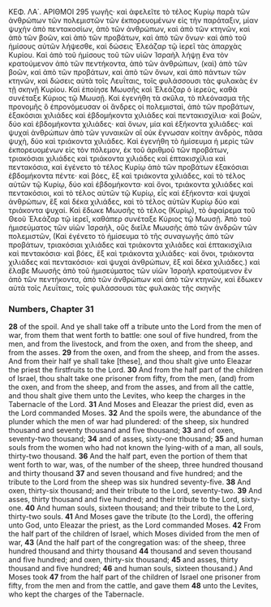 ΚΕΦ. ΛΑ΄. ΑΡΙΘΜΟΙ 295
γωγῆς· καὶ ἀφελεῖτε τὸ τέλος Κυρίῳ παρὰ τῶν ἀνθρώπων τῶν πολεμιστῶν τῶν ἐκπορευομένων εἰς τὴν παράταξιν, μίαν ψυχὴν ἀπὸ πεντακοσίων, ἀπὸ τῶν ἀνθρώπων, καὶ ἀπὸ τῶν κτηνῶν, καὶ ἀπὸ τῶν βοῶν, καὶ ἀπὸ τῶν προβάτων, καὶ ἀπὸ τῶν ὄνων· καὶ ἀπὸ τοῦ ἡμίσους αὐτῶν λήψεσθε, καὶ δώσεις Ἐλεάζαρ τῷ ἱερεῖ τὰς ἀπαρχὰς Κυρίου. Καὶ ἀπὸ τοῦ ἡμίσους τοῦ τῶν υἱῶν Ἰσραὴλ λήψῃ ἕνα τὸν κρατούμενον ἀπὸ τῶν πεντήκοντα, ἀπὸ τῶν ἀνθρώπων, (καὶ) ἀπὸ τῶν βοῶν, καὶ ἀπὸ τῶν προβάτων, καὶ ἀπὸ τῶν ὄνων, καὶ ἀπὸ πάντων τῶν κτηνῶν, καὶ δώσεις αὐτὰ τοῖς Λευΐταις, τοῖς φυλάσσουσι τὰς φυλακὰς ἐν τῇ σκηνῇ Κυρίου. Καὶ ἐποίησε Μωυσῆς καὶ Ἐλεάζαρ ὁ ἱερεὺς, καθὰ συνέταξε Κύριος τῷ Μωυσῇ. Καὶ ἐγενήθη τὰ σκῦλα, τὸ πλεόνασμα τῆς προνομῆς ὃ ἐπρονόμευσαν οἱ ἄνδρες οἱ πολεμισταὶ, ἀπὸ τῶν προβάτων, ἑξακόσιαι χιλιάδες καὶ ἑβδομήκοντα χιλιάδες καὶ πεντακισχίλια· καὶ βοῶν, δύο καὶ ἑβδομήκοντα χιλιάδες· καὶ ὄνων, μία καὶ ἑξήκοντα χιλιάδες· καὶ ψυχαὶ ἀνθρώπων ἀπὸ τῶν γυναικῶν αἳ οὐκ ἔγνωσαν κοίτην ἀνδρὸς, πᾶσα ψυχὴ, δύο καὶ τριάκοντα χιλιάδες. Καὶ ἐγενήθη τὸ ἡμίσευμα ἡ μερὶς τῶν ἐκπορευομένων εἰς τὸν πόλεμον, ἐκ τοῦ ἀριθμοῦ τῶν προβάτων, τριακόσιαι χιλιάδες καὶ τριάκοντα χιλιάδες καὶ ἑπτακισχίλια καὶ πεντακόσια, καὶ ἐγένετο τὸ τέλος Κυρίῳ ἀπὸ τῶν προβάτων ἑξακόσιαι ἑβδομήκοντα πέντε· καὶ βόες, ἓξ καὶ τριάκοντα χιλιάδες, καὶ τὸ τέλος αὐτῶν τῷ Κυρίῳ, δύο καὶ ἑβδομήκοντα· καὶ ὄνοι, τριάκοντα χιλιάδες καὶ πεντακόσιοι, καὶ τὸ τέλος αὐτῶν τῷ Κυρίῳ, εἷς καὶ ἑξήκοντα· καὶ ψυχαὶ ἀνθρώπων, ἓξ καὶ δέκα χιλιάδες, καὶ τὸ τέλος αὐτῶν Κυρίῳ δύο καὶ τριάκοντα ψυχαί. Καὶ ἔδωκε Μωυσῆς τὸ τέλος (Κυρίῳ), τὸ ἀφαίρεμα τοῦ Θεοῦ Ἐλεάζαρ τῷ ἱερεῖ, καθάπερ συνέταξε Κύριος τῷ Μωυσῇ. Ἀπὸ τοῦ ἡμισεύματος τῶν υἱῶν Ἰσραὴλ, οὓς διεῖλε Μωυσῆς ἀπὸ τῶν ἀνδρῶν τῶν πολεμιστῶν, (Καὶ ἐγένετο τὸ ἡμίσευμα τὸ τῆς συναγωγῆς ἀπὸ τῶν προβάτων, τριακόσιαι χιλιάδες καὶ τριάκοντα χιλιάδες καὶ ἑπτακισχίλια καὶ πεντακόσια· καὶ βόες, ἓξ καὶ τριάκοντα χιλιάδες· καὶ ὄνοι, τριάκοντα χιλιάδες καὶ πεντακόσιοι· καὶ ψυχαὶ ἀνθρώπων, ἓξ καὶ δέκα χιλιάδες.) καὶ ἔλαβε Μωυσῆς ἀπὸ τοῦ ἡμισεύματος τῶν υἱῶν Ἰσραὴλ κρατούμενον ἓν ἀπὸ τῶν πεντήκοντα, ἀπὸ τῶν ἀνθρώπων καὶ ἀπὸ τῶν κτηνῶν, καὶ ἔδωκεν αὐτὰ τοῖς Λευΐταις, τοῖς φυλάσσουσι τὰς φυλακὰς τῆς σκηνῆς

### Numbers, Chapter 31

**28** of the spoil. And ye shall take off a tribute unto the Lord from the men of war, from them that went forth to battle: one soul of five hundred, from the men, and from the livestock, and from the oxen, and from the sheep, and from the asses.
**29** from the oxen, and from the sheep, and from the asses. And from their half ye shall take [these], and thou shalt give unto Eleazar the priest the firstfruits to the Lord.
**30** And from the half part of the children of Israel, thou shalt take one prisoner from fifty, from the men, (and) from the oxen, and from the sheep, and from the asses, and from all the cattle, and thou shalt give them unto the Levites, who keep the charges in the Tabernacle of the Lord.
**31** And Moses and Eleazar the priest did, even as the Lord commanded Moses.
**32** And the spoils were, the abundance of the plunder which the men of war had plundered: of the sheep, six hundred thousand and seventy thousand and five thousand;
**33** and of oxen, seventy-two thousand;
**34** and of asses, sixty-one thousand;
**35** and human souls from the women who had not known the lying-with of a man, all souls, thirty-two thousand.
**36** And the half part, even the portion of them that went forth to war, was, of the number of the sheep, three hundred thousand and thirty thousand
**37** and seven thousand and five hundred; and the tribute to the Lord from the sheep was six hundred seventy-five.
**38** And oxen, thirty-six thousand; and their tribute to the Lord, seventy-two.
**39** And asses, thirty thousand and five hundred; and their tribute to the Lord, sixty-one.
**40** And human souls, sixteen thousand; and their tribute to the Lord, thirty-two souls.
**41** And Moses gave the tribute (to the Lord), the offering unto God, unto Eleazar the priest, as the Lord commanded Moses.
**42** From the half part of the children of Israel, which Moses divided from the men of war,
**43** (And the half part of the congregation was: of the sheep, three hundred thousand and thirty thousand
**44** thousand and seven thousand and five hundred; and oxen, thirty-six thousand;
**45** and asses, thirty thousand and five hundred;
**46** and human souls, sixteen thousand.) And Moses took
**47** from the half part of the children of Israel one prisoner from fifty, from the men and from the cattle, and gave them
**48** unto the Levites, who kept the charges of the Tabernacle.